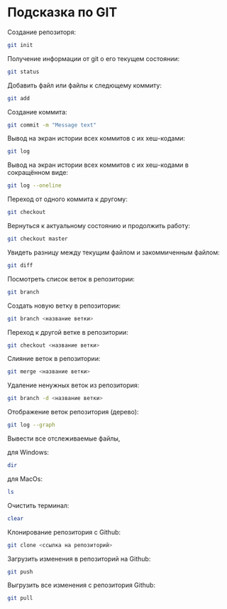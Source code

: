 # Подсказка по GIT

Создание репозиторя:
```sh
git init
```
Получение информации от git о его текущем состоянии:
```sh
git status
```
Добавить файл или файлы к следющему коммиту:
```sh
git add
```
Создание коммита:
```sh
git commit -m "Message text"
```
Вывод на экран истории всех коммитов с их хеш-кодами:
```sh
git log
```
Вывод на экран истории всех коммитов с их хеш-кодами в сокращённом виде:
```sh
git log --oneline
```
Переход от одного коммита к другому:
```sh
git checkout
```
Вернуться к актуальному состоянию и продолжить работу:
```sh
git checkout master
```
Увидеть разницу между текущим файлом и закоммиченным файлом:
```sh
git diff
```

Посмотреть список веток в репозитории:
```sh
git branch
```

Создать новую ветку в репозитории:
```sh
git branch <название ветки>
```

Переход к другой ветке в репозитории:
```sh
git checkout <название ветки>
```

Слияние веток в репозитории:
```sh
git merge <название ветки>
```

Удаление ненужных веток из репозитория:
```sh
git branch -d <название ветки>
```

Отображение веток репозитория (дерево):
```sh
git log --graph
```

Вывести все отслеживаемые файлы,

для Windows:
```sh
dir
```

для MacOs:
```sh
ls
```

Очистить терминал:
```sh
clear
```

Клонирование репозитория с Github:
```sh
git clone <ссылка на репозиторий>
```

Загрузить изменения в репозиторий на Github:
```sh
git push
```

Выгрузить все изменения с репозитория Github:
```sh
git pull
```